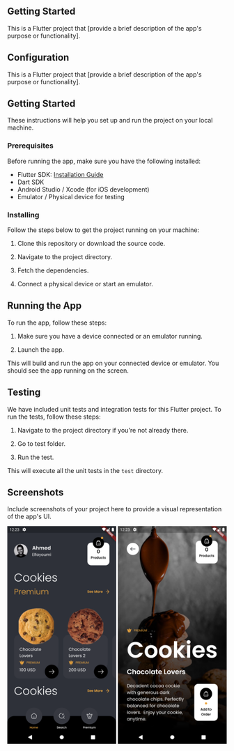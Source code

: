 
## Getting Started

This is a Flutter project that [provide a brief description of the app's purpose or functionality].

## Configuration

This is a Flutter project that [provide a brief description of the app's purpose or functionality].

## Getting Started

These instructions will help you set up and run the project on your local machine.

### Prerequisites

Before running the app, make sure you have the following installed:

- Flutter SDK: [Installation Guide](https://flutter.dev/docs/get-started/install)
- Dart SDK
- Android Studio / Xcode (for iOS development)
- Emulator / Physical device for testing

### Installing

Follow the steps below to get the project running on your machine:

1. Clone this repository or download the source code.

2. Navigate to the project directory.

3. Fetch the dependencies.

4. Connect a physical device or start an emulator.

## Running the App

To run the app, follow these steps:

1. Make sure you have a device connected or an emulator running.

2. Launch the app.

This will build and run the app on your connected device or emulator. You should see the app running on the screen.

## Testing

We have included unit tests and integration tests for this Flutter project. To run the tests, follow these steps:

1. Navigate to the project directory if you're not already there.

2. Go to test folder.

3. Run the test.

This will execute all the unit tests in the `test` directory.


## Screenshots

Include screenshots of your project here to provide a visual representation of the app's UI.

<img src="screenshots/Screenshot_1687042358.png" width="250"> <img src="screenshots/Screenshot_1687042362.png" width="250">
 

